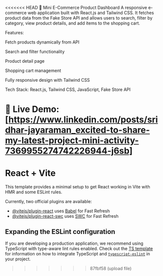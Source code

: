 <<<<<<< HEAD
🛒 Mini E-Commerce Product Dashboard
A responsive e-commerce web application built with React.js and Tailwind CSS. It fetches product data from the Fake Store API
 and allows users to search, filter by category, view product details, and add items to the shopping cart.

Features:

Fetch products dynamically from API

Search and filter functionality

Product detail page

Shopping cart management

Fully responsive design with Tailwind CSS

Tech Stack: React.js, Tailwind CSS, JavaScript, Fake Store API

🔗 Live Demo: [https://www.linkedin.com/posts/sridhar-jayaraman_excited-to-share-my-latest-project-mini-activity-7369955274742226944-j6sb]
=======
# React + Vite

This template provides a minimal setup to get React working in Vite with HMR and some ESLint rules.

Currently, two official plugins are available:

- [@vitejs/plugin-react](https://github.com/vitejs/vite-plugin-react/blob/main/packages/plugin-react) uses [Babel](https://babeljs.io/) for Fast Refresh
- [@vitejs/plugin-react-swc](https://github.com/vitejs/vite-plugin-react/blob/main/packages/plugin-react-swc) uses [SWC](https://swc.rs/) for Fast Refresh

## Expanding the ESLint configuration

If you are developing a production application, we recommend using TypeScript with type-aware lint rules enabled. Check out the [TS template](https://github.com/vitejs/vite/tree/main/packages/create-vite/template-react-ts) for information on how to integrate TypeScript and [`typescript-eslint`](https://typescript-eslint.io) in your project.
>>>>>>> 87fbf58 (upload file)
